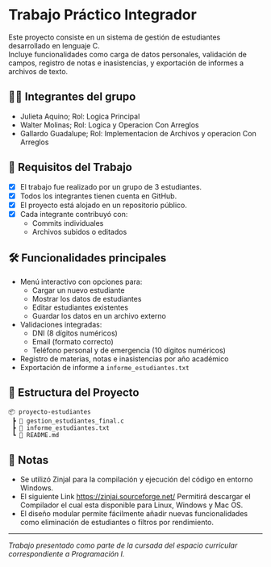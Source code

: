 # Trabajo Práctico Integrador

Este proyecto consiste en un sistema de gestión de estudiantes desarrollado en lenguaje C.  
Incluye funcionalidades como carga de datos personales, validación de campos, registro de notas e inasistencias, y exportación de informes a archivos de texto.

## 🧑‍💻 Integrantes del grupo
  
- Julieta Aquino; Rol: Logica Principal
- Walter Molinas; Rol: Logica y Operacion Con Arreglos
- Gallardo Guadalupe; Rol: Implementacion de Archivos y operacion Con Arreglos

## 📌 Requisitos del Trabajo

- [x] El trabajo fue realizado por un grupo de 3 estudiantes.
- [x] Todos los integrantes tienen cuenta en GitHub.
- [x] El proyecto está alojado en un repositorio público.
- [x] Cada integrante contribuyó con:
  - Commits individuales
  - Archivos subidos o editados

## 🛠️ Funcionalidades principales

- Menú interactivo con opciones para:
  - Cargar un nuevo estudiante
  - Mostrar los datos de estudiantes
  - Editar estudiantes existentes
  - Guardar los datos en un archivo externo
- Validaciones integradas:
  - DNI (8 dígitos numéricos)
  - Email (formato correcto)
  - Teléfono personal y de emergencia (10 dígitos numéricos)
- Registro de materias, notas e inasistencias por año académico
- Exportación de informe a `informe_estudiantes.txt`

## 📁 Estructura del Proyecto

```
📦 proyecto-estudiantes
 ┣ 📄 gestion_estudiantes_final.c
 ┣ 📄 informe_estudiantes.txt
 ┗ 📄 README.md
```

## 💬 Notas

- Se utilizó ZinjaI para la compilación y ejecución del código en entorno Windows.
- El siguiente Link https://zinjai.sourceforge.net/ Permitirá descargar el Compilador el cual esta disponible para Linux, Windows y Mac OS.
- El diseño modular permite fácilmente añadir nuevas funcionalidades como eliminación de estudiantes o filtros por rendimiento.

---

_Trabajo presentado como parte de la cursada del espacio curricular correspondiente a Programación I._
